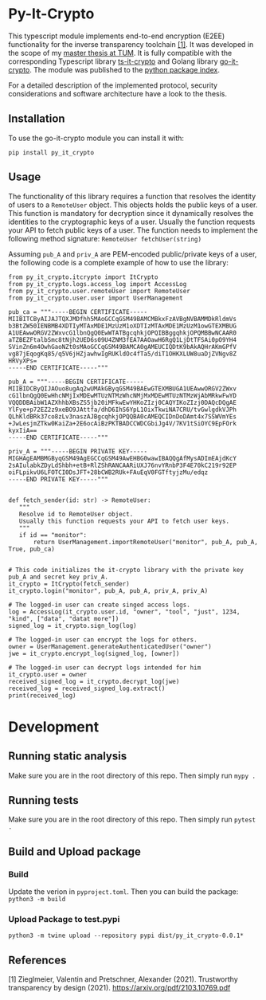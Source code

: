 # Py-It-Crypto

This typescript module implements end-to-end encryption (E2EE) functionality for the inverse transparency toolchain [[1]](#1).
It was developed in the scope of my [master thesis at TUM](https://github.com/haggj/Masterarbeit). 
It is fully compatible with the corresponding Typescript library [ts-it-crypto](https://github.com/haggj/ts-it-crypto) and Golang library [go-it-crypto](https://github.com/haggj/go-it-crypto).
The module was published to the [python package index](https://pypi.org/project/py-it-crypto).

For a detailed description of the implemented protocol, security considerations and software architecture have a look to the thesis.

## Installation
To use the go-it-crypto module you can install it with:

`pip install py_it_crypto`

## Usage

The functionality of this library requires a function that resolves the identity of users to a `RemoteUser` object.
This objects holds the public keys of a user.
This function is mandatory for decryption since it dynamically resolves the identities to the cryptographic keys
of a user.
Usually the function requests your API to fetch public keys of a user.
The function needs to implement the following method signature:
`RemoteUser fetchUser(string)`

Assuming `pub_A` and `priv_A` are PEM-encoded public/private keys of a user, the following code is a complete example of how to use the library:

 ```python3
from py_it_crypto.itcrypto import ItCrypto
from py_it_crypto.logs.access_log import AccessLog
from py_it_crypto.user.remoteUser import RemoteUser
from py_it_crypto.user.user import UserManagement

pub_ca = """-----BEGIN CERTIFICATE-----
MIIBITCByAIJAJTQXJMDfhh5MAoGCCqGSM49BAMCMBkxFzAVBgNVBAMMDkRldmVs
b3BtZW50IENBMB4XDTIyMTAxMDE1MzUzM1oXDTIzMTAxMDE1MzUzM1owGTEXMBUG
A1UEAwwORGV2ZWxvcG1lbnQgQ0EwWTATBgcqhkjOPQIBBggqhkjOPQMBBwNCAAR0
aTZBEZFtalbSmc8tNjh2UED6s09U4ZNM3fEA7AAOawH6RgQ1LjDtTFSAi0pO9YH4
SVinZn6m4OwhGaoNZt0sMAoGCCqGSM49BAMCA0gAMEUCIQDtK9bAkAQHrAKmGPfV
vg87jEqogKq85/q5V6jHZjawhwIgRUKldOc4fTa5/diT1OHKXLUW8uaDjZVNgv8Z
HRVyXPs=
-----END CERTIFICATE-----"""

pub_A = """-----BEGIN CERTIFICATE-----
MIIBIDCByQIJAOuo8ugAq2wUMAkGByqGSM49BAEwGTEXMBUGA1UEAwwORGV2ZWxv
cG1lbnQgQ0EwHhcNMjIxMDEwMTUzNTMzWhcNMjMxMDEwMTUzNTMzWjAbMRkwFwYD
VQQDDBAibW1AZXhhbXBsZS5jb20iMFkwEwYHKoZIzj0CAQYIKoZIzj0DAQcDQgAE
YlFye+p72EZ2z9xeBO9JAttfa/dhD6IhS6YpL1OixTkwiNA7CRU/tvGwlgdkVJPh
QLhKldBRk37co8zLv3naszAJBgcqhkjOPQQBA0cAMEQCIDnDoDAmt4x7SSWVmYEs
+JwLesjmZTkw0KaiZa+2E6ocAiBzPKTBADCCWDCGbiJg4V/7KV1tSiOYC9EpFOrk
kyxIiA==
-----END CERTIFICATE-----"""

priv_A = """-----BEGIN PRIVATE KEY-----
MIGHAgEAMBMGByqGSM49AgEGCCqGSM49AwEHBG0wawIBAQQgAfMysADImEAjdKcY
2sAIulabkZDyLdShbh+etB+RlZShRANCAARiUXJ76nvYRnbP3F4E70kC219r92EP
oiFLpikvU6LFOTCI0DsJFT+28bCWB2RUk+FAuEqV0FGTftyjzMu/edqz
-----END PRIVATE KEY-----"""


def fetch_sender(id: str) -> RemoteUser:
    """
    Resolve id to RemoteUser object.
    Usually this function requests your API to fetch user keys.
    """
    if id == "monitor":
        return UserManagement.importRemoteUser("monitor", pub_A, pub_A, True, pub_ca)


# This code initializes the it-crypto library with the private key pub_A and secret key priv_A.
it_crypto = ItCrypto(fetch_sender)
it_crypto.login("monitor", pub_A, pub_A, priv_A, priv_A)

# The logged-in user can create singed access logs.
log = AccessLog(it_crypto.user.id, "owner", "tool", "just", 1234, "kind", ["data", "datat more"])
signed_log = it_crypto.sign_log(log)

# The logged-in user can encrypt the logs for others.
owner = UserManagement.generateAuthenticatedUser("owner")
jwe = it_crypto.encrypt_log(signed_log, [owner])

# The logged-in user can decrypt logs intended for him
it_crypto.user = owner
received_signed_log = it_crypto.decrypt_log(jwe)
received_log = received_signed_log.extract()
print(received_log)
 ```

# Development

## Running static analysis
Make sure you are in the root directory of this repo. Then simply run
```mypy .```

## Running tests
Make sure you are in the root directory of this repo. Then simply run
```pytest .```

## Build and Upload package

### Build
Update the verion in 
`pyproject.toml`. 
Then you can build the package:
```python3 -m build```

### Upload Package to test.pypi
```python3 -m twine upload --repository pypi dist/py_it_crypto-0.0.1*```

## References
<a id="1">[1]</a>
Zieglmeier, Valentin and Pretschner, Alexander (2021).
Trustworthy transparency by design (2021).
https://arxiv.org/pdf/2103.10769.pdf
